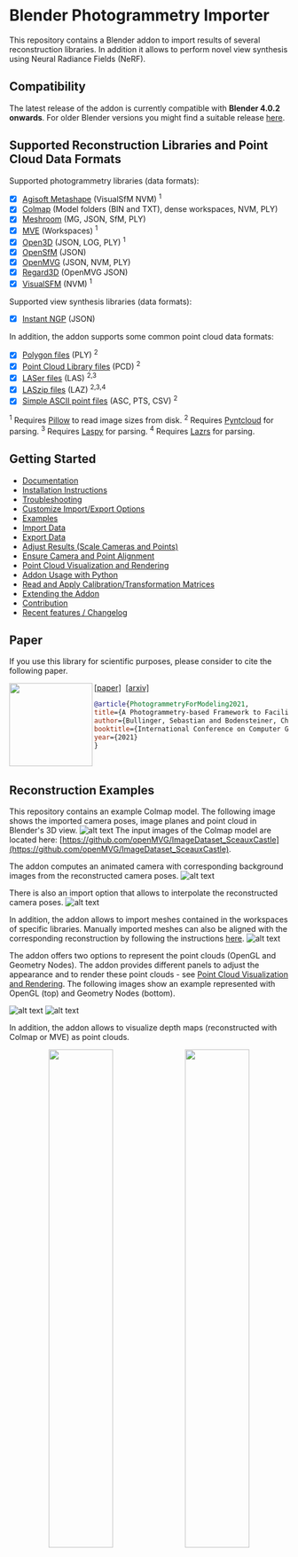# Blender Photogrammetry Importer
This repository contains a Blender addon to import results of several reconstruction libraries. In addition it allows to perform novel view synthesis using Neural Radiance Fields (NeRF).

## Compatibility

The latest release of the addon is currently compatible with **Blender 4.0.2 onwards**. For older Blender versions you might find a suitable release [here](https://github.com/SBCV/Blender-Addon-Photogrammetry-Importer/releases). 

## Supported Reconstruction Libraries and Point Cloud Data Formats

Supported photogrammetry libraries (data formats):

- [x] [Agisoft Metashape](https://www.agisoft.com/) (VisualSfM NVM) <sup>1</sup>
- [x] [Colmap](https://github.com/colmap/colmap) (Model folders (BIN and TXT), dense workspaces, NVM, PLY)  
- [x] [Meshroom](https://alicevision.github.io/) (MG, JSON, SfM, PLY)
- [x] [MVE](https://github.com/simonfuhrmann/mve) (Workspaces) <sup>1</sup>
- [x] [Open3D](http://www.open3d.org/) (JSON, LOG, PLY) <sup>1</sup>
- [x] [OpenSfM](https://github.com/mapillary/OpenSfM) (JSON)
- [x] [OpenMVG](https://github.com/openMVG/openMVG) (JSON, NVM, PLY)
- [x] [Regard3D](https://www.regard3d.org/) (OpenMVG JSON)
- [x] [VisualSFM](http://ccwu.me/vsfm/) (NVM) <sup>1</sup>

Supported view synthesis libraries (data formats):
- [x] [Instant NGP](https://github.com/NVlabs/instant-ngp) (JSON)

In addition, the addon supports some common point cloud data formats:

- [x] [Polygon files](http://paulbourke.net/dataformats/ply/) (PLY) <sup>2</sup>
- [x] [Point Cloud Library files](https://github.com/PointCloudLibrary/pcl) (PCD) <sup>2</sup>
- [x] [LASer files](https://www.asprs.org/divisions-committees/lidar-division/laser-las-file-format-exchange-activities) (LAS) <sup>2,3</sup>
- [x] [LASzip files](https://laszip.org/) (LAZ) <sup>2,3,4</sup>
- [x] [Simple ASCII point files](https://www.cloudcompare.org/doc/wiki/index.php?title=FILE_I/O) (ASC, PTS, CSV) <sup>2</sup>

<sup>1</sup> Requires [Pillow](https://pypi.org/project/Pillow/) to read image sizes from disk.
<sup>2</sup> Requires [Pyntcloud](https://pypi.org/project/pyntcloud/) for parsing.
<sup>3</sup> Requires [Laspy](https://pypi.org/project/laspy/) for parsing.
<sup>4</sup> Requires [Lazrs](https://pypi.org/project/lazrs/) for parsing.

## Getting Started
- [Documentation](https://blender-photogrammetry-importer.readthedocs.io/en/latest) 
- [Installation Instructions](https://blender-photogrammetry-importer.readthedocs.io/en/latest/installation.html)
- [Troubleshooting](https://blender-photogrammetry-importer.readthedocs.io/en/latest/troubleshooting.html)
- [Customize Import/Export Options](https://blender-photogrammetry-importer.readthedocs.io/en/latest/customize.html)
- [Examples](https://blender-photogrammetry-importer.readthedocs.io/en/latest/examples.html)
- [Import Data](https://blender-photogrammetry-importer.readthedocs.io/en/latest/import.html)
- [Export Data](https://blender-photogrammetry-importer.readthedocs.io/en/latest/export.html)
- [Adjust Results (Scale Cameras and Points)](https://blender-photogrammetry-importer.readthedocs.io/en/latest/adjustment.html)
- [Ensure Camera and Point Alignment](https://blender-photogrammetry-importer.readthedocs.io/en/latest/alignment.html)
- [Point Cloud Visualization and Rendering](https://blender-photogrammetry-importer.readthedocs.io/en/latest/point_cloud.html)
- [Addon Usage with Python](https://blender-photogrammetry-importer.readthedocs.io/en/latest/python.html)
- [Read and Apply Calibration/Transformation Matrices](https://github.com/SBCV/Blender-Matrix-World-Addon)
- [Extending the Addon](https://blender-photogrammetry-importer.readthedocs.io/en/latest/extension.html)
- [Contribution](https://blender-photogrammetry-importer.readthedocs.io/en/latest/contribution.html)
- [Recent features / Changelog](https://blender-photogrammetry-importer.readthedocs.io/en/latest/changelog.html)

## Paper
If you use this library for scientific purposes, please consider to cite the following paper.

<a href="https://arxiv.org/pdf/2012.01044.pdf"><img class="image" align="left" width="150px" src="https://github.com/SBCV/Blender-Addon-Photogrammetry-Importer/blob/master/doc/images/paper_preview0p15.png"></a>
<a href="https://doi.org/10.5220/0010319801060112">[paper]</a>&nbsp;&nbsp;<a href="https://arxiv.org/abs/2012.01044">[arxiv]</a><br>
```bibtex
@article{PhotogrammetryForModeling2021,
title={A Photogrammetry-based Framework to Facilitate Image-based Modeling and Automatic Camera Tracking},
author={Bullinger, Sebastian and Bodensteiner, Christoph and Arens, Michael},
booktitle={International Conference on Computer Graphics Theory and Applications},
year={2021}
}
```
<br clear="left"/>

## Reconstruction Examples
This repository contains an example Colmap model. The following image shows the imported camera poses, image planes and point cloud in Blender's 3D view.
![alt text](doc/images/import_result.jpg)
The input images of the Colmap model are located here: [https://github.com/openMVG/ImageDataset_SceauxCastle](https://github.com/openMVG/ImageDataset_SceauxCastle).

The addon computes an animated camera with corresponding background images from the reconstructed camera poses.
![alt text](doc/images/camera_animation_background.gif)

There is also an import option that allows to interpolate the reconstructed camera poses.
![alt text](doc/images/camera_animation.gif)

In addition, the addon allows to import meshes contained in the workspaces of specific libraries. Manually imported meshes can also be aligned with the corresponding reconstruction by following the instructions [here](https://blender-addon-photogrammetry-importer.readthedocs.io/en/latest/import.html#meshes). 
![alt text](doc/images/mesh_3d_view.jpg)

The addon offers two options to represent the point clouds (OpenGL and Geometry Nodes). The addon provides different panels to adjust the appearance and to render these point clouds - see [Point Cloud Visualization and Rendering](https://blender-addon-photogrammetry-importer.readthedocs.io/en/latest/point_cloud.html). The following images show an example represented with OpenGL (top) and Geometry Nodes (bottom). 

![alt text](doc/images/import_result_opengl.jpg)
![alt text](doc/images/import_result_geometry_nodes.jpg)

In addition, the addon allows to visualize depth maps (reconstructed with Colmap or MVE) as point clouds.
<p float="left" align="middle">
  <img src="doc/images/depth_map_3d_view.jpg" width="48%" />
  <img src="doc/images/depth_map_from_camera.jpg" width="48%" /> 
</p>
